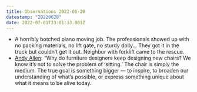 ```yaml
---
title: Observations 2022-06-28
datestamp: "20220628"
date: 2022-07-01T23:01:33.001Z
---
```

- A horribly botched piano moving job. The professionals showed up with no packing materials, no lift gate, no sturdy dolly… They got it in the truck but couldn’t get it out. Neighbor with forklift came to the rescue.
- [Andy Allen](https://www.andy.works/words/no-more-boring-apps): “Why do furniture designers keep designing new chairs? We know it’s not to solve the problem of ‘sitting.’ The chair is simply the medium. The true goal is something bigger — to inspire, to broaden our understanding of what’s possible, or express something unique about what it means to be alive today. 